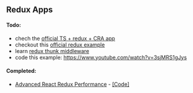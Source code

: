 
## Redux Apps

#### Todo:

- chech the [official TS + redux + CRA app](https://github.com/reduxjs/cra-template-redux-typescript)
- checkout this [official redux example](https://github.com/reduxjs/redux-essentials-example-app/tree/tutorial-steps)
- learn [redux thunk middleware](https://github.com/reduxjs/redux-thunk)
- code this example: https://www.youtube.com/watch?v=3sjMRS1gJys

#### Completed:

- [Advanced React Redux Performance](https://www.youtube.com/watch?v=7pO3563Qi1Y) - [[Code]](https://github.com/joshribakoff/redux-10000-todos)
